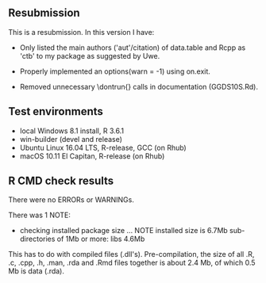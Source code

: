 ## Resubmission
This is a resubmission. In this version I have:

* Only listed the main authors ('aut'/citation) of data.table and Rcpp as 'ctb' to my package as suggested by Uwe.  

* Properly implemented an options(warn = -1) using on.exit.

* Removed unnecessary \dontrun{} calls in documentation (GGDS10S.Rd).

## Test environments
* local Windows 8.1 install, R 3.6.1
* win-builder (devel and release)
* Ubuntu Linux 16.04 LTS, R-release, GCC (on Rhub)
* macOS 10.11 El Capitan, R-release (on Rhub)

## R CMD check results
There were no ERRORs or WARNINGs.

There was 1 NOTE:

  * checking installed package size ... NOTE
    installed size is  6.7Mb
    sub-directories of 1Mb or more:
      libs   4.6Mb

This has to do with compiled files (.dll's). Pre-compilation, 
the size of all .R, .c, .cpp, .h, .man, .rda and .Rmd files 
together is about 2.4 Mb, of which 0.5 Mb is data (.rda).
